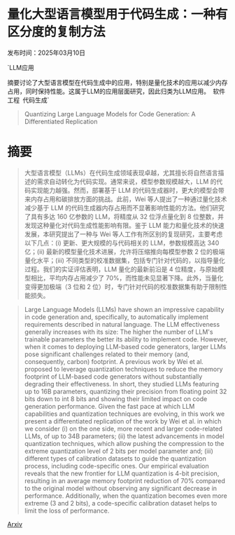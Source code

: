 # 量化大型语言模型用于代码生成：一种有区分度的复制方法

发布时间：2025年03月10日

`LLM应用

摘要讨论了大型语言模型在代码生成中的应用，特别是量化技术的应用以减少内存占用，同时保持性能。这属于LLM的应用层面研究，因此归类为LLM应用。` `软件工程` `代码生成`

> Quantizing Large Language Models for Code Generation: A Differentiated Replication

# 摘要

> 大型语言模型（LLMs）在代码生成领域表现卓越，尤其擅长将自然语言描述的需求自动转化为代码实现。通常来说，模型参数规模越大，LLM 的代码实现能力越强。然而，部署基于 LLM 的代码生成器时，更大的模型会带来内存占用和碳排放方面的挑战。此前，Wei 等人提出了一种通过量化技术减少基于 LLM 的代码生成器内存占用而不显著影响性能的方法。他们研究了具有多达 160 亿参数的 LLM，将精度从 32 位浮点量化到 8 位整数，并发现这种量化对代码生成性能影响有限。鉴于 LLM 能力和量化技术的快速发展，本研究提出了一种与 Wei 等人工作有所区别的复现研究，主要考虑以下几点：(i) 更新、更大规模的与代码相关的 LLM，参数规模高达 340 亿；(ii) 最新的模型量化技术进展，允许将压缩推向每模型参数 2 位的极端量化水平；(iii) 不同类型的校准数据集，包括专门针对代码的，以指导量化过程。我们的实证评估表明，LLM 量化的最新前沿是 4 位精度，与原始模型相比，平均内存占用减少了 70%，而性能未见显著下降。此外，当量化变得更加极端（3 位和 2 位）时，专门针对代码的校准数据集有助于限制性能损失。

> Large Language Models (LLMs) have shown an impressive capability in code generation and, specifically, to automatically implement requirements described in natural language. The LLM effectiveness generally increases with its size: The higher the number of LLM's trainable parameters the better its ability to implement code. However, when it comes to deploying LLM-based code generators, larger LLMs pose significant challenges related to their memory (and, consequently, carbon) footprint. A previous work by Wei et al. proposed to leverage quantization techniques to reduce the memory footprint of LLM-based code generators without substantially degrading their effectiveness. In short, they studied LLMs featuring up to 16B parameters, quantizing their precision from floating point 32 bits down to int 8 bits and showing their limited impact on code generation performance. Given the fast pace at which LLM capabilities and quantization techniques are evolving, in this work we present a differentiated replication of the work by Wei et al. in which we consider (i) on the one side, more recent and larger code-related LLMs, of up to 34B parameters; (ii) the latest advancements in model quantization techniques, which allow pushing the compression to the extreme quantization level of 2 bits per model parameter and; (iii) different types of calibration datasets to guide the quantization process, including code-specific ones. Our empirical evaluation reveals that the new frontier for LLM quantization is 4-bit precision, resulting in an average memory footprint reduction of 70% compared to the original model without observing any significant decrease in performance. Additionally, when the quantization becomes even more extreme (3 and 2 bits), a code-specific calibration dataset helps to limit the loss of performance.

[Arxiv](https://arxiv.org/abs/2503.07103)